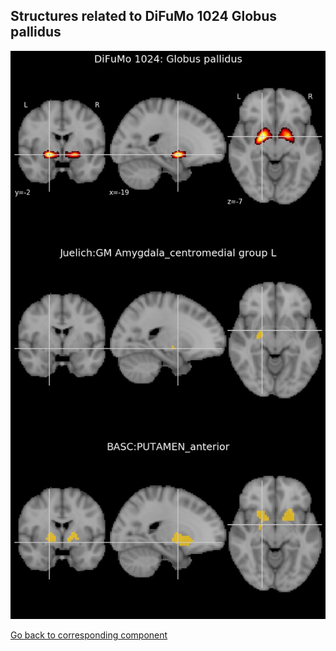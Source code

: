 


## Structures related to DiFuMo 1024 Globus pallidus

![181](181.jpg "Structures related to DiFuMo 1024 Globus pallidus")

[Go back to corresponding component](https://parietal-inria.github.io/DiFuMo/1024/html/181.html)